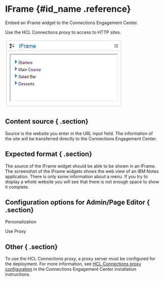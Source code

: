 # IFrame {#id_name .reference}

Embed an iFrame widget to the Connections Engagement Center.

Use the HCL Connections proxy to access to HTTP sites.

![image](images/image061.png)

## Content source { .section}

Source is the website you enter in the URL input field. The information of the site will be transferred directly to the Connections Engagement Center.

## Expected format { .section}

The source of the IFrame widget should be able to be shown in an IFrame. The screenshot of the IFrame widgets shows the web view of an IBM Notes application. There is only some information about a menu. If you try to display a whole website you will see that there is not enough space to show it complete.

## Configuration options for Admin/Page Editor { .section}

Personalization

Use Proxy

## Other { .section}

To use the HCL Connections proxy, a proxy server must be configured for the deployment. For more information, see [HCL Connections proxy configuration](https://help.hcltechsw.com/connections/v7/connectors/icec/cec-inst-ibm-conx-proxy-config.html) in the Connections Engagement Center installation instructions.

